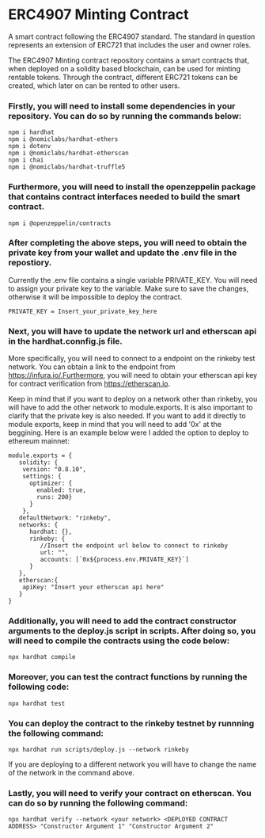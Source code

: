 # ERC4907 Minting Contract
 A smart contract following the ERC4907 standard. The standard in question represents an extension of ERC721 that includes the user and owner roles.

The ERC4907 Minting contract repository contains a smart contracts that, when deployed on a solidity based blockchain, can be used for minting rentable tokens. Through the contract, different ERC721 tokens can be created, which later on can be rented to other users.

### Firstly, you will need to install some dependencies in your repository. You can do so by running the commands below:

```
npm i hardhat
npm i @nomiclabs/hardhat-ethers
npm i dotenv
npm i @nomiclabs/hardhat-etherscan
npm i chai
npm i @nomiclabs/hardhat-truffle5

```
### Furthermore, you will need to install the openzeppelin package that contains contract interfaces needed to build the smart contract.

```
npm i @openzeppelin/contracts
```
### After completing the above steps, you will need to obtain the private key from your wallet  and update the .env file in the repostiory.
Currently the .env file contains a single variable PRIVATE_KEY. You will need to assign your private key to the variable. Make sure to save the changes, otherwise it will be impossible to deploy the contract.

```
PRIVATE_KEY = Insert_your_private_key_here
```

### Next, you will have to update the network url and etherscan api in the hardhat.connfig.js file. 

More specifically, you will need to connect to a endpoint on the rinkeby test network. You can obtain a link to the endpoint from https://infura.io/.Furthermore, you will need to obtain your etherscan api key for contract verification from https://etherscan.io.

Keep in mind that if you want to deploy on a network other than rinkeby, you will have to add the other network to module.exports. It is also important to clarify that the private key is also needed. If you want to add it directly to module exports, keep in mind that you will need to add '0x' at the beggining. Here is an example below were I added the option to deploy to ethereum mainnet:

```
module.exports = {
   solidity: {
    version: "0.8.10",
    settings: {
      optimizer: {
        enabled: true,
        runs: 200}
      }
    },
   defaultNetwork: "rinkeby",
   networks: {
      hardhat: {},
      rinkeby: {
         //Insert the endpoint url below to connect to rinkeby
         url: "",
         accounts: [`0x${process.env.PRIVATE_KEY}`]
      }
   },
   etherscan:{
    apiKey: "Insert your etherscan api here"
   }
}
```
### Additionally, you will need to add the contract constructor arguments to the deploy.js script in scripts. After doing so, you will need to compile the contracts using the code below:
```
npx hardhat compile
```

### Moreover, you can test the contract functions by running the following code:

```
npx hardhat test
```

### You can deploy the contract to the rinkeby testnet by runnning the following command:

```
npx hardhat run scripts/deploy.js --network rinkeby
```
If you are deploying to a different network you will have to change the name of the network in the command above.

### Lastly, you will need to verify your contract on etherscan. You can do so by running the following command:

```
npx hardhat verify --network <your network> <DEPLOYED CONTRACT ADDRESS> "Constructor Argument 1" "Constructor Argument 2"
```




